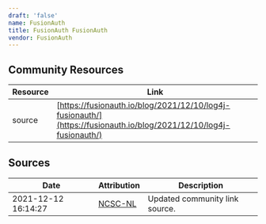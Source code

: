 ```yaml
---
draft: 'false'
name: FusionAuth
title: FusionAuth FusionAuth
vendor: FusionAuth
---
```



## Community Resources
| Resource | Link |
| --- | --- |
| source | [https://fusionauth.io/blog/2021/12/10/log4j-fusionauth/](https://fusionauth.io/blog/2021/12/10/log4j-fusionauth/) |


## Sources
| Date | Attribution | Description |
| --- | --- | --- |
| 2021-12-12 16:14:27 | [NCSC-NL](https://github.com/NCSC-NL/log4shell/blob/main/software/README.md) | Updated community link source.  |
